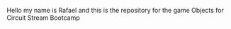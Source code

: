 Hello my name is Rafael and this is the repository for the game Objects for Circuit Stream Bootcamp
